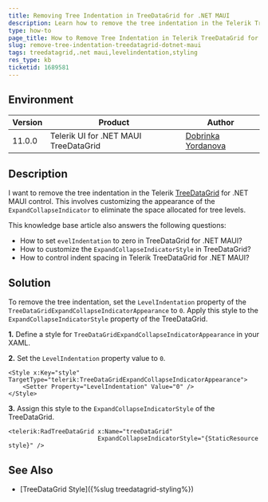 ```yaml
---
title: Removing Tree Indentation in TreeDataGrid for .NET MAUI
description: Learn how to remove the tree indentation in the Telerik TreeDataGrid for .NET MAUI control.
type: how-to
page_title: How to Remove Tree Indentation in Telerik TreeDataGrid for .NET MAUI
slug: remove-tree-indentation-treedatagrid-dotnet-maui
tags: treedatagrid,.net maui,levelindentation,styling
res_type: kb
ticketid: 1689581
---
```


## Environment

| Version | Product | Author | 
| --- | --- | ---- | 
| 11.0.0 | Telerik UI for .NET MAUI TreeDataGrid | [Dobrinka Yordanova](https://www.telerik.com/blogs/author/dobrinka-yordanova) |

## Description

I want to remove the tree indentation in the Telerik [TreeDataGrid](https://docs.telerik.com/devtools/maui/controls/treedatagrid/overview) for .NET MAUI control. This involves customizing the appearance of the `ExpandCollapseIndicator` to eliminate the space allocated for tree levels.

This knowledge base article also answers the following questions:
- How to set `evelIndentation` to zero in TreeDataGrid for .NET MAUI?
- How to customize the `ExpandCollapseIndicatorStyle` in TreeDataGrid?
- How to control indent spacing in Telerik TreeDataGrid for .NET MAUI?

## Solution

To remove the tree indentation, set the `LevelIndentation` property of the `TreeDataGridExpandCollapseIndicatorAppearance` to `0`. Apply this style to the `ExpandCollapseIndicatorStyle` property of the TreeDataGrid.

**1.** Define a style for `TreeDataGridExpandCollapseIndicatorAppearance` in your XAML.

**2.** Set the `LevelIndentation` property value to `0`.

```xaml
<Style x:Key="style" TargetType="telerik:TreeDataGridExpandCollapseIndicatorAppearance">
    <Setter Property="LevelIndentation" Value="0" />
</Style>
```

**3.** Assign this style to the `ExpandCollapseIndicatorStyle` of the TreeDataGrid.

```xaml
<telerik:RadTreeDataGrid x:Name="treeDataGrid"
                         ExpandCollapseIndicatorStyle="{StaticResource style}" />
```

## See Also

- [TreeDataGrid Style]({%slug treedatagrid-styling%})
